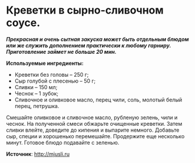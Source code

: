# Креветки в сырно-сливочном соусе.

_**Прекрасная и очень сытная закуска может быть отдельным блюдом или же служить дополнением практически к любому гарниру. Приготовление займет не больше 20 мин.**_

**Используемые ингредиенты:**

- Креветки без головы – 250 г;
- Сыр голубой с плесенью – 50 г;
- Сливки – 150 мл;
- Чеснок – 1 зубок;
- Сливочное и оливковое масло, перец чили, соль, молотый белый перец, петрушка.

Смешайте оливковое и сливочное масло, рубленую зелень, чили и чеснок. На полученной смеси обжарьте очищенные креветки. Затем сливки влейте, доведите до кипения и выпарите немного. Добавьте сыр, специи и хорошенько перемешайте. Продержите еще несколько минут. Готовое блюдо подавайте с зеленью.

**Источник**: http://mjusli.ru
